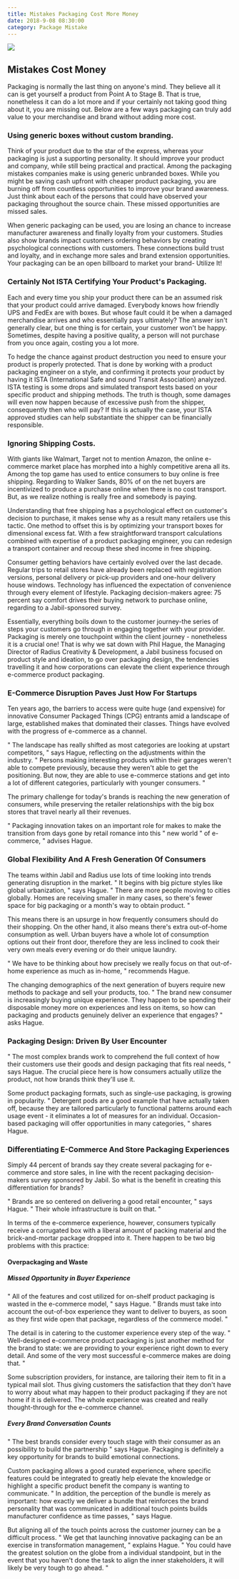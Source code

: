 ```yaml
---
title: Mistakes Packaging Cost More Money
date: 2018-9-08 08:30:00
category: Package Mistake
---
```


![](/images/5.jpg)

## Mistakes Cost Money 

Packaging is normally the last thing on anyone's mind. They believe all it can is get yourself a product from Point A to Stage B. That is true, nonetheless it can do a lot more and if your certainly not taking good thing about it, you are missing out. Below are a few ways packaging can truly add value to your merchandise and brand without adding more cost.

<!-- more -->

### Using generic boxes without custom branding.

Think of your product due to the star of the express, whereas your packaging is just a supporting personality. It should improve your product and company, while still being practical and practical. Among the packaging mistakes companies make is using generic unbranded boxes. While you might be saving cash upfront with cheaper product packaging, you are burning off from countless opportunities to improve your brand awareness. Just think about each of the persons that could have observed your packaging throughout the source chain. These missed opportunities are missed sales.

When generic packaging can be used, you are losing an chance to increase manufacturer awareness and finally loyalty from your customers. Studies also show brands impact customers ordering behaviors by creating psychological connections with customers. These connections build trust and loyalty, and in exchange more sales and brand extension opportunities. Your packaging can be an open billboard to market your brand- Utilize It!

### Certainly Not ISTA Certifying Your Product's Packaging.
Each and every time you ship your product there can be an assumed risk that your product could arrive damaged. Everybody knows how friendly UPS and FedEx are with boxes. But whose fault could it be when a damaged merchandise arrives and who essentially pays ultimately? The answer isn't generally clear, but one thing is for certain, your customer won't be happy. Sometimes, despite having a positive quality, a person will not purchase from you once again, costing you a lot more.

To hedge the chance against product destruction you need to ensure your product is properly protected. That is done by working with a product packaging engineer on a style, and confirming it protects your product by having it ISTA (International Safe and sound Transit Association) analyzed. ISTA testing is some drops and simulated transport tests based on your specific product and shipping methods. The truth is though, some damages will even now happen because of excessive push from the shipper, consequently then who will pay? If this is actually the case, your ISTA approved studies can help substantiate the shipper can be financially responsible.

### Ignoring Shipping Costs.
With giants like Walmart, Target not to mention Amazon, the online e-commerce market place has morphed into a highly competitive arena all its. Among the top game has used to entice consumers to buy online is free shipping. Regarding to Walker Sands, 80% of on the net buyers are incentivized to produce a purchase online when there is no cost transport. But, as we realize nothing is really free and somebody is paying.

Understanding that free shipping has a psychological effect on customer's decision to purchase, it makes sense why as a result many retailers use this tactic. One method to offset this is by optimizing your transport boxes for dimensional excess fat. With a few straightforward transport calculations combined with expertise of a product packaging engineer, you can redesign a transport container and recoup these shed income in free shipping.

Consumer getting behaviors have certainly evolved over the last decade. Regular trips to retail stores have already been replaced with registration versions, personal delivery or pick-up providers and one-hour delivery house windows. Technology has influenced the expectation of convenience through every element of lifestyle. Packaging decision-makers agree: 75 percent say comfort drives their buying network to purchase online, regarding to a Jabil-sponsored survey.   

Essentially, everything boils down to the customer journey-the series of steps your customers go through in engaging together with your provider. Packaging is merely one touchpoint within the client journey - nonetheless it is a crucial one! That is why we sat down with Phil Hague, the Managing Director of Radius Creativity & Development, a Jabil business focused on product style and ideation, to go over packaging design, the tendencies travelling it and how corporations can elevate the client experience through e-commerce product packaging. 

### E-Commerce Disruption Paves Just How For Startups 
Ten years ago, the barriers to access were quite huge (and expensive) for innovative Consumer Packaged Things (CPG) entrants amid a landscape of large, established makes that dominated their classes. Things have evolved with the progress of e-commerce as a channel. 

" The landscape has really shifted as most categories are looking at upstart competitors, " says Hague, reflecting on the adjustments within the industry. " Persons making interesting products within their garages weren't able to compete previously, because they weren't able to get the positioning. But now, they are able to use e-commerce stations and get into a lot of different categories, particularly with younger consumers. " 

The primary challenge for today's brands is reaching the new generation of consumers, while preserving the retailer relationships with the big box stores that travel nearly all their revenues.  

" Packaging innovation takes on an important role for makes to make the transition from days gone by retail romance into this " new world " of e-commerce, " advises Hague.  

### Global Flexibility And A Fresh Generation Of Consumers 
The teams within Jabil and Radius use lots of time looking into trends generating disruption in the market. " It begins with big picture styles like global urbanization, " says Hague. " There are more people moving to cities globally. Homes are receiving smaller in many cases, so there's fewer space for big packaging or a month's way to obtain product. "  

This means there is an upsurge in how frequently consumers should do their shopping. On the other hand, it also means there's extra out-of-home consumption as well. Urban buyers have a whole lot of consumption options out their front door, therefore they are less inclined to cook their very own meals every evening or do their unique laundry.  

" We have to be thinking about how precisely we really focus on that out-of-home experience as much as in-home, " recommends Hague.   

The changing demographics of the next generation of buyers require new methods to package and sell your products, too. " The brand new consumer is increasingly buying unique experience. They happen to be spending their disposable money more on experiences and less on items, so how can packaging and products genuinely deliver an experience that engages? " asks Hague. 

### Packaging Design: Driven By User Encounter 
" The most complex brands work to comprehend the full context of how their customers use their goods and design packaging that fits real needs, " says Hague. The crucial piece here is how consumers actually utilize the product, not how brands think they'll use it.   

Some product packaging formats, such as single-use packaging, is growing in popularity. " Detergent pods are a good example that have actually taken off, because they are tailored particularly to functional patterns around each usage event - it eliminates a lot of measures for an individual. Occasion-based packaging will offer opportunities in many categories, " shares Hague.  

### Differentiating E-Commerce And Store Packaging Experiences 
Simply 44 percent of brands say they create several packaging for e-commerce and store sales, in line with the recent packaging decision-makers survey sponsored by Jabil. So what is the benefit in creating this differentiation for brands? 

" Brands are so centered on delivering a good retail encounter, " says Hague. " Their whole infrastructure is built on that. " 

In terms of the e-commerce experience, however, consumers typically receive a corrugated box with a liberal amount of packing material and the brick-and-mortar package dropped into it. There happen to be two big problems with this practice: 

#### Overpackaging and Waste 
##### Missed Opportunity in Buyer Experience 
" All of the features and cost utilized for on-shelf product packaging is wasted in the e-commerce model, " says Hague. " Brands must take into account the out-of-box experience they want to deliver to buyers, as soon as they first wide open that package, regardless of the commerce model. " 

The detail is in catering to the customer experience every step of the way. " Well-designed e-commerce product packaging is just another method for the brand to state: we are providing to your experience right down to every detail. And some of the very most successful e-commerce makes are doing that. "  

Some subscription providers, for instance, are tailoring their item to fit in a typical mail slot. Thus giving customers the satisfaction that they don't have to worry about what may happen to their product packaging if they are not home if it is delivered. The whole experience was created and really thought-through for the e-commerce channel.  

##### Every Brand Conversation Counts 
" The best brands consider every touch stage with their consumer as an possibility to build the partnership  " says Hague. Packaging is definitely a key opportunity for brands to build emotional connections.  

Custom packaging allows a good curated experience, where specific features could be integrated to greatly help elevate the knowledge or highlight a specific product benefit the company is wanting to communicate. " In addition, the perception of the bundle is merely as important: how exactly we deliver a bundle that reinforces the brand personality that was communicated in additional touch points builds manufacturer confidence as time passes, " says Hague.  

But aligning all of the touch points across the customer journey can be a difficult process. " We get that launching innovative packaging can be an exercise in transformation management, " explains Hague. " You could have the greatest solution on the globe from a individual standpoint, but in the event that you haven't done the task to align the inner stakeholders, it will likely be very tough to go ahead. "